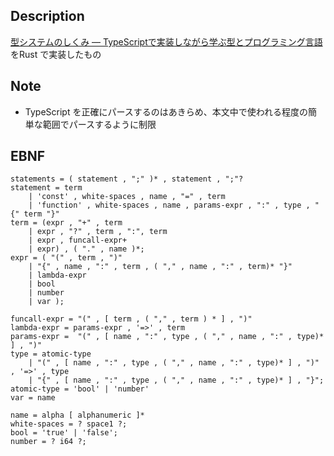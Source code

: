 ## Description

[型システムのしくみ ― TypeScriptで実装しながら学ぶ型とプログラミング言語](https://www.lambdanote.com/products/type-systems) をRust で実装したもの

## Note

- TypeScript を正確にパースするのはあきらめ、本文中で使われる程度の簡単な範囲でパースするように制限

## EBNF

```
statements = ( statement , ";" )* , statement , ";"?
statement = term
    | 'const' , white-spaces , name , "=" , term
    | 'function' , white-spaces , name , params-expr , ":" , type , "{" term "}"
term = (expr , "+" , term
    | expr , "?" , term , ":", term
    | expr , funcall-expr+
    | expr) , ( "." , name )*;
expr = ( "(" , term , ")"
    | "{" , name , ":" , term , ( "," , name , ":" , term)* "}"
    | lambda-expr
    | bool
    | number
    | var );

funcall-expr = "(" , [ term , ( "," , term ) * ] , ")"
lambda-expr = params-expr , '=>' , term
params-expr =  "(" , [ name , ":" , type , ( "," , name , ":" , type)* ] , ")"
type = atomic-type
    | "(" , [ name , ":" , type , ( "," , name , ":" , type)* ] , ")" , '=>' , type
    | "{" , [ name , ":" , type , ( "," , name , ":" , type)* ] , "}";
atomic-type = 'bool' | 'number'
var = name

name = alpha [ alphanumeric ]*
white-spaces = ? space1 ?;
bool = 'true' | 'false';
number = ? i64 ?;
```

